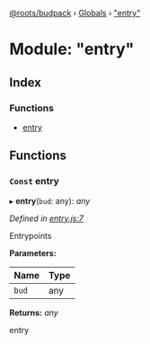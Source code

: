 [@roots/budpack](../README.md) › [Globals](../globals.md) › ["entry"](_entry_.md)

# Module: "entry"

## Index

### Functions

* [entry](_entry_.md#const-entry)

## Functions

### `Const` entry

▸ **entry**(`bud`: any): *any*

*Defined in [entry.js:7](https://github.com/roots/bud-support/blob/a7a0906/src/budpack/builder/webpack/entry.js#L7)*

Entrypoints

**Parameters:**

Name | Type |
------ | ------ |
`bud` | any |

**Returns:** *any*

entry
